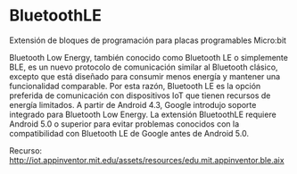 # BluetoothLE
 Extensión de bloques de programación para placas programables Micro:bit
 
Bluetooth Low Energy, también conocido como Bluetooth LE o simplemente BLE, es un nuevo protocolo de comunicación similar al Bluetooth clásico, excepto que está diseñado para consumir menos energía y mantener una funcionalidad comparable. Por esta razón, Bluetooth LE es la opción preferida de comunicación con dispositivos IoT que tienen recursos de energía limitados. A partir de Android 4.3, Google introdujo soporte integrado para Bluetooth Low Energy. La extensión BluetoothLE requiere Android 5.0 o superior para evitar problemas conocidos con la compatibilidad con Bluetooth LE de Google antes de Android 5.0.


Recurso: http://iot.appinventor.mit.edu/assets/resources/edu.mit.appinventor.ble.aix

